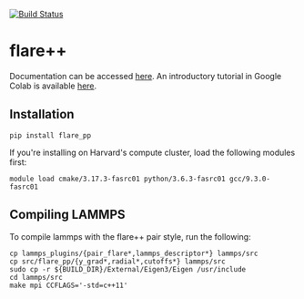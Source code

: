 [![Build Status](https://github.com/mir-group/flare_pp/actions/workflows/main.yml/badge.svg)](https://github.com/mir-group/flare_pp/actions)

# flare++
Documentation can be accessed [here](https://mir-group.github.io/flare_pp/). An introductory tutorial in Google Colab is available [here](https://colab.research.google.com/drive/18_pTcWM19AUiksaRyCgg9BCpVyw744xv).

## Installation

```
pip install flare_pp
```

If you're installing on Harvard's compute cluster, load the following modules first:
```
module load cmake/3.17.3-fasrc01 python/3.6.3-fasrc01 gcc/9.3.0-fasrc01
```

## Compiling LAMMPS

To compile lammps with the flare++ pair style, run the following:

```
cp lammps_plugins/{pair_flare*,lammps_descriptor*} lammps/src
cp src/flare_pp/{y_grad*,radial*,cutoffs*} lammps/src
sudo cp -r ${BUILD_DIR}/External/Eigen3/Eigen /usr/include
cd lammps/src
make mpi CCFLAGS='-std=c++11'
```
